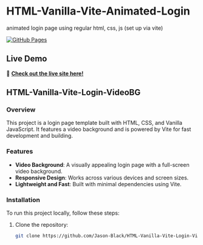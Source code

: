 # HTML-Vanilla-Vite-Animated-Login
animated login page using regular html, css, js (set up via vite)

[![GitHub Pages](https://img.shields.io/badge/GitHub-Pages-blue)](https://jason-black.github.io/HTML-Vanilla-Vite-Login-VideoBG/)

## Live Demo

🚀 **[Check out the live site here!](https://jason-black.github.io/HTML-Vanilla-Vite-Login-VideoBG/)**




## HTML-Vanilla-Vite-Login-VideoBG

### Overview

This project is a login page template built with HTML, CSS, and Vanilla JavaScript. It features a video background and is powered by Vite for fast development and building.

### Features

- **Video Background**: A visually appealing login page with a full-screen video background.
- **Responsive Design**: Works across various devices and screen sizes.
- **Lightweight and Fast**: Built with minimal dependencies using Vite.

### Installation

To run this project locally, follow these steps:

1. Clone the repository:
   ```bash
   git clone https://github.com/Jason-Black/HTML-Vanilla-Vite-Login-VideoBG.git

```
